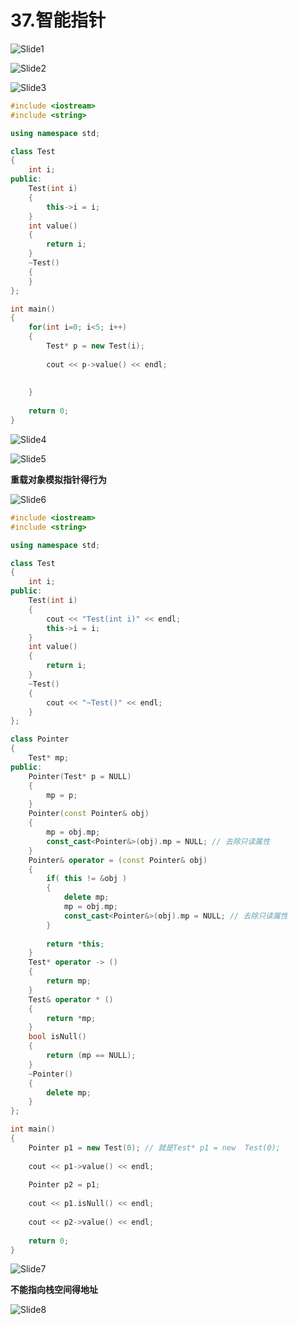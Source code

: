 # 37.智能指针



![Slide1](37.智能指针分析.assets/Slide1.PNG)



![Slide2](37.智能指针分析.assets/Slide2.PNG)



![Slide3](37.智能指针分析.assets/Slide3.PNG)

```cpp
#include <iostream>
#include <string>

using namespace std;

class Test
{
    int i;
public:
    Test(int i)
    {
        this->i = i;
    }
    int value()
    {
        return i;
    }
    ~Test()
    {
    }
};

int main()
{
    for(int i=0; i<5; i++)
    {
        Test* p = new Test(i);
        
        cout << p->value() << endl;
        
    
    }
    
    return 0;
}

```

![Slide4](37.智能指针分析.assets/Slide4.PNG)



![Slide5](37.智能指针分析.assets/Slide5.PNG)

**重载对象模拟指针得行为**

![Slide6](37.智能指针分析.assets/Slide6.PNG)

```cpp
#include <iostream>
#include <string>

using namespace std;

class Test
{
    int i;
public:
    Test(int i)
    {
        cout << "Test(int i)" << endl;
        this->i = i;
    }
    int value()
    {
        return i;
    }
    ~Test()
    {
        cout << "~Test()" << endl;
    }
};

class Pointer
{
    Test* mp;
public:
    Pointer(Test* p = NULL)
    {
        mp = p;
    }
    Pointer(const Pointer& obj)
    {
        mp = obj.mp;
        const_cast<Pointer&>(obj).mp = NULL; // 去除只读属性
    }
    Pointer& operator = (const Pointer& obj)
    {
        if( this != &obj )
        {
            delete mp;
            mp = obj.mp;
            const_cast<Pointer&>(obj).mp = NULL; // 去除只读属性
        }
        
        return *this;
    }
    Test* operator -> ()
    {
        return mp;
    }
    Test& operator * ()
    {
        return *mp;
    }
    bool isNull()
    {
        return (mp == NULL);
    }
    ~Pointer()
    {
        delete mp;
    }
};

int main()
{
    Pointer p1 = new Test(0); // 就是Test* p1 = new  Test(0);
    
    cout << p1->value() << endl;
    
    Pointer p2 = p1;
    
    cout << p1.isNull() << endl;
    
    cout << p2->value() << endl;
    
    return 0;
}

```

![Slide7](37.智能指针分析.assets/Slide7.PNG)



**不能指向栈空间得地址**

![Slide8](37.智能指针分析.assets/Slide8.PNG)